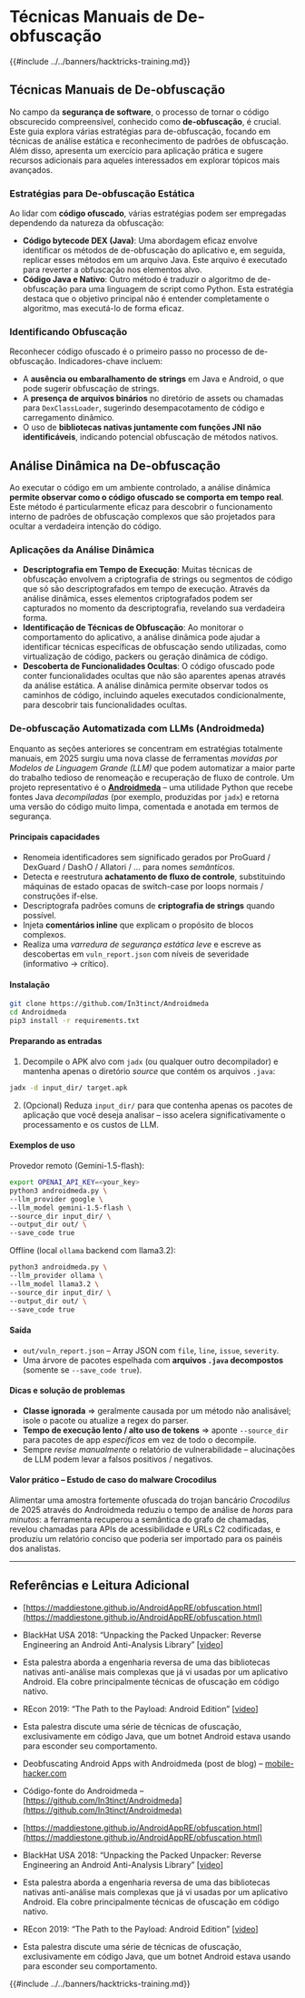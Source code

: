 # Técnicas Manuais de De-obfuscação

{{#include ../../banners/hacktricks-training.md}}

## Técnicas Manuais de **De-obfuscação**

No campo da **segurança de software**, o processo de tornar o código obscurecido compreensível, conhecido como **de-obfuscação**, é crucial. Este guia explora várias estratégias para de-obfuscação, focando em técnicas de análise estática e reconhecimento de padrões de obfuscação. Além disso, apresenta um exercício para aplicação prática e sugere recursos adicionais para aqueles interessados em explorar tópicos mais avançados.

### **Estratégias para De-obfuscação Estática**

Ao lidar com **código ofuscado**, várias estratégias podem ser empregadas dependendo da natureza da obfuscação:

- **Código bytecode DEX (Java)**: Uma abordagem eficaz envolve identificar os métodos de de-obfuscação do aplicativo e, em seguida, replicar esses métodos em um arquivo Java. Este arquivo é executado para reverter a obfuscação nos elementos alvo.
- **Código Java e Nativo**: Outro método é traduzir o algoritmo de de-obfuscação para uma linguagem de script como Python. Esta estratégia destaca que o objetivo principal não é entender completamente o algoritmo, mas executá-lo de forma eficaz.

### **Identificando Obfuscação**

Reconhecer código ofuscado é o primeiro passo no processo de de-obfuscação. Indicadores-chave incluem:

- A **ausência ou embaralhamento de strings** em Java e Android, o que pode sugerir obfuscação de strings.
- A **presença de arquivos binários** no diretório de assets ou chamadas para `DexClassLoader`, sugerindo desempacotamento de código e carregamento dinâmico.
- O uso de **bibliotecas nativas juntamente com funções JNI não identificáveis**, indicando potencial obfuscação de métodos nativos.

## **Análise Dinâmica na De-obfuscação**

Ao executar o código em um ambiente controlado, a análise dinâmica **permite observar como o código ofuscado se comporta em tempo real**. Este método é particularmente eficaz para descobrir o funcionamento interno de padrões de obfuscação complexos que são projetados para ocultar a verdadeira intenção do código.

### **Aplicações da Análise Dinâmica**

- **Descriptografia em Tempo de Execução**: Muitas técnicas de obfuscação envolvem a criptografia de strings ou segmentos de código que só são descriptografados em tempo de execução. Através da análise dinâmica, esses elementos criptografados podem ser capturados no momento da descriptografia, revelando sua verdadeira forma.
- **Identificação de Técnicas de Obfuscação**: Ao monitorar o comportamento do aplicativo, a análise dinâmica pode ajudar a identificar técnicas específicas de obfuscação sendo utilizadas, como virtualização de código, packers ou geração dinâmica de código.
- **Descoberta de Funcionalidades Ocultas**: O código ofuscado pode conter funcionalidades ocultas que não são aparentes apenas através da análise estática. A análise dinâmica permite observar todos os caminhos de código, incluindo aqueles executados condicionalmente, para descobrir tais funcionalidades ocultas.

### De-obfuscação Automatizada com LLMs (Androidmeda)

Enquanto as seções anteriores se concentram em estratégias totalmente manuais, em 2025 surgiu uma nova classe de ferramentas *movidas por Modelos de Linguagem Grande (LLM)* que podem automatizar a maior parte do trabalho tedioso de renomeação e recuperação de fluxo de controle. 
Um projeto representativo é o **[Androidmeda](https://github.com/In3tinct/Androidmeda)** – uma utilidade Python que recebe fontes Java *decompiladas* (por exemplo, produzidas por `jadx`) e retorna uma versão do código muito limpa, comentada e anotada em termos de segurança.

#### Principais capacidades
* Renomeia identificadores sem significado gerados por ProGuard / DexGuard / DashO / Allatori / … para nomes *semânticos*.
* Detecta e reestrutura **achatamento de fluxo de controle**, substituindo máquinas de estado opacas de switch-case por loops normais / construções if-else.
* Descriptografa padrões comuns de **criptografia de strings** quando possível.
* Injeta **comentários inline** que explicam o propósito de blocos complexos.
* Realiza uma *varredura de segurança estática leve* e escreve as descobertas em `vuln_report.json` com níveis de severidade (informativo → crítico).

#### Instalação
```bash
git clone https://github.com/In3tinct/Androidmeda
cd Androidmeda
pip3 install -r requirements.txt
```
#### Preparando as entradas
1. Decompile o APK alvo com `jadx` (ou qualquer outro decompilador) e mantenha apenas o diretório *source* que contém os arquivos `.java`:
```bash
jadx -d input_dir/ target.apk
```
2. (Opcional) Reduza `input_dir/` para que contenha apenas os pacotes de aplicação que você deseja analisar – isso acelera significativamente o processamento e os custos de LLM.

#### Exemplos de uso

Provedor remoto (Gemini-1.5-flash):
```bash
export OPENAI_API_KEY=<your_key>
python3 androidmeda.py \
--llm_provider google \
--llm_model gemini-1.5-flash \
--source_dir input_dir/ \
--output_dir out/ \
--save_code true
```
Offline (local `ollama` backend com llama3.2):
```bash
python3 androidmeda.py \
--llm_provider ollama \
--llm_model llama3.2 \
--source_dir input_dir/ \
--output_dir out/ \
--save_code true
```
#### Saída
* `out/vuln_report.json` – Array JSON com `file`, `line`, `issue`, `severity`.
* Uma árvore de pacotes espelhada com **arquivos `.java` decompostos** (somente se `--save_code true`).

#### Dicas e solução de problemas
* **Classe ignorada** ⇒ geralmente causada por um método não analisável; isole o pacote ou atualize a regex do parser.
* **Tempo de execução lento / alto uso de tokens** ⇒ aponte `--source_dir` para pacotes de app *específicos* em vez de todo o decompile.
* Sempre *revise manualmente* o relatório de vulnerabilidade – alucinações de LLM podem levar a falsos positivos / negativos.

#### Valor prático – Estudo de caso do malware Crocodilus
Alimentar uma amostra fortemente ofuscada do trojan bancário *Crocodilus* de 2025 através do Androidmeda reduziu o tempo de análise de *horas* para *minutos*: a ferramenta recuperou a semântica do grafo de chamadas, revelou chamadas para APIs de acessibilidade e URLs C2 codificadas, e produziu um relatório conciso que poderia ser importado para os painéis dos analistas.

---

## Referências e Leitura Adicional

- [https://maddiestone.github.io/AndroidAppRE/obfuscation.html](https://maddiestone.github.io/AndroidAppRE/obfuscation.html)
- BlackHat USA 2018: “Unpacking the Packed Unpacker: Reverse Engineering an Android Anti-Analysis Library” [[video](https://www.youtube.com/watch?v=s0Tqi7fuOSU)]
- Esta palestra aborda a engenharia reversa de uma das bibliotecas nativas anti-análise mais complexas que já vi usadas por um aplicativo Android. Ela cobre principalmente técnicas de ofuscação em código nativo.
- REcon 2019: “The Path to the Payload: Android Edition” [[video](https://recon.cx/media-archive/2019/Session.005.Maddie_Stone.The_path_to_the_payload_Android_Edition-J3ZnNl2GYjEfa.mp4)]
- Esta palestra discute uma série de técnicas de ofuscação, exclusivamente em código Java, que um botnet Android estava usando para esconder seu comportamento.
- Deobfuscating Android Apps with Androidmeda (post de blog) – [mobile-hacker.com](https://www.mobile-hacker.com/2025/07/22/deobfuscating-android-apps-with-androidmeda-a-smarter-way-to-read-obfuscated-code/)
- Código-fonte do Androidmeda – [https://github.com/In3tinct/Androidmeda](https://github.com/In3tinct/Androidmeda)

- [https://maddiestone.github.io/AndroidAppRE/obfuscation.html](https://maddiestone.github.io/AndroidAppRE/obfuscation.html)
- BlackHat USA 2018: “Unpacking the Packed Unpacker: Reverse Engineering an Android Anti-Analysis Library” \[[video](https://www.youtube.com/watch?v=s0Tqi7fuOSU)]
- Esta palestra aborda a engenharia reversa de uma das bibliotecas nativas anti-análise mais complexas que já vi usadas por um aplicativo Android. Ela cobre principalmente técnicas de ofuscação em código nativo.
- REcon 2019: “The Path to the Payload: Android Edition” \[[video](https://recon.cx/media-archive/2019/Session.005.Maddie_Stone.The_path_to_the_payload_Android_Edition-J3ZnNl2GYjEfa.mp4)]
- Esta palestra discute uma série de técnicas de ofuscação, exclusivamente em código Java, que um botnet Android estava usando para esconder seu comportamento.

{{#include ../../banners/hacktricks-training.md}}
